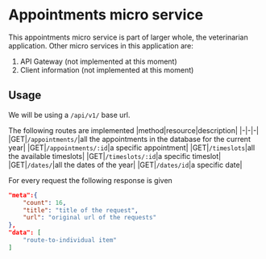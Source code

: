 # Appointments micro service
This appointments micro service is part of larger whole, the veterinarian application. Other micro services in this application are:
1. API Gateway (not implemented at this moment)
2. Client information (not implemented at this moment)

## Usage

We will be using a `/api/v1/` base url.

The following routes are implemented
|method|resource|description|
|-|-|-|
|GET|`/appointments/`|all the appointments in the database for the current year|
|GET|`/appointments/:id`|a specific appointment|
|GET|`/timeslots`|all the available timeslots|
|GET|`/timeslots/:id`|a specific timeslot|
|GET|`/dates/`|all the dates of the year|
|GET|`/dates/id`|a specific date|


For every request the following response is given

```json
"meta":{
    "count": 16,
    "title": "title of the request",
    "url": "original url of the requests"
},
"data": [
    "route-to-individual item"
]

```